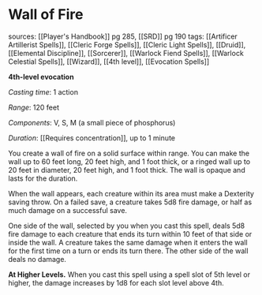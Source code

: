 # Wall of Fire
sources: [[Player's Handbook]] pg 285, [[SRD]] pg 190
tags: [[Artificer Artillerist Spells]], [[Cleric Forge Spells]], [[Cleric Light Spells]], [[Druid]], [[Elemental Discipline]], [[Sorcerer]], [[Warlock Fiend Spells]], [[Warlock Celestial Spells]], [[Wizard]], [[4th level]], [[Evocation Spells]]

**4th-level evocation**

*Casting time*: 1 action

*Range*: 120 feet

*Components*: V, S, M (a small piece of phosphorus)

*Duration*: [[Requires concentration]], up to 1 minute

You create a wall of fire on a solid surface within range. You can make the wall up to 60 feet long, 20 feet high, and 1 foot thick, or a ringed wall up to 20 feet in diameter, 20 feet high, and 1 foot thick. The wall is opaque and lasts for the duration.

When the wall appears, each creature within its area must make a Dexterity saving throw. On a failed save, a creature takes 5d8 fire damage, or half as much damage on a successful save.

One side of the wall, selected by you when you cast this spell, deals 5d8 fire damage to each creature that ends its turn within 10 feet of that side or inside the wall. A creature takes the same damage when it enters the wall for the first time on a turn or ends its turn there. The other side of the wall deals no damage.

**At Higher Levels.** When you cast this spell using a spell slot of 5th level or higher, the damage increases by 1d8 for each slot level above 4th.
